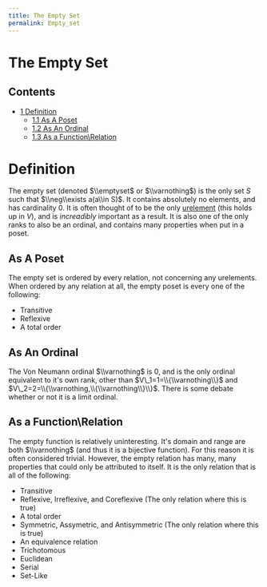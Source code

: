 ```yaml
---
title: The Empty Set
permalink: Empty_set
---
```

# The Empty Set











  



## Contents


-   [<span class="tocnumber">1</span> <span
    class="toctext">Definition</span>](#Definition)
    -   [<span class="tocnumber">1.1</span> <span class="toctext">As A
        Poset</span>](#As_A_Poset)
    -   [<span class="tocnumber">1.2</span> <span class="toctext">As An
        Ordinal</span>](#As_An_Ordinal)
    -   [<span class="tocnumber">1.3</span> <span class="toctext">As a
        Function\\Relation</span>](#As_a_Function.5CRelation)


# <span id="Definition" class="mw-headline">Definition</span>

The empty set (denoted $\\emptyset$ or $\\varnothing$) is the only set
$S$ such that $\\neg\\exists a(a\\in S)$. It contains absolutely no
elements, and has cardinality 0. It is often thought of to be the only
<a href="/index.php?title=Urelement&amp;action=edit&amp;redlink=1" class="new" title="Urelement (page does not exist)">urelement</a>
(this holds up in $V$), and is *increadibly* important as a result. It
is also one of the only ranks to also be an ordinal, and contains many
properties when put in a poset.

## As A Poset

The empty set is ordered by every relation, not concerning any
urelements. When ordered by any relation at all, the empty poset is
every one of the following:

-   Transitive
-   Reflexive
-   A total order

## As An Ordinal

The Von Neumann ordinal $\\varnothing$ is 0, and is the only ordinal
equivalent to it's own rank, other than $V\_1=1=\\{\\varnothing\\}$ and
$V\_2=2=\\{\\varnothing,\\{\\varnothing\\}\\}$. There is some debate
whether or not it is a limit ordinal.

## As a Function\\Relation

The empty function is relatively uninteresting. It's domain and range
are both $\\varnothing$ (and thus it is a bijective function). For this
reason it is often considered trivial. However, the empty relation has
many, many properties that could only be attributed to itself. It is the
only relation that is all of the following:

-   Transitive
-   Reflexive, Irreflexive, and Coreflexive (The only relation where
    this is true)
-   A total order
-   Symmetric, Assymetric, and Antisymmetric (The only relation where
    this is true)
-   An equivalence relation
-   Trichotomous
-   Euclidean
-   Serial
-   Set-Like


